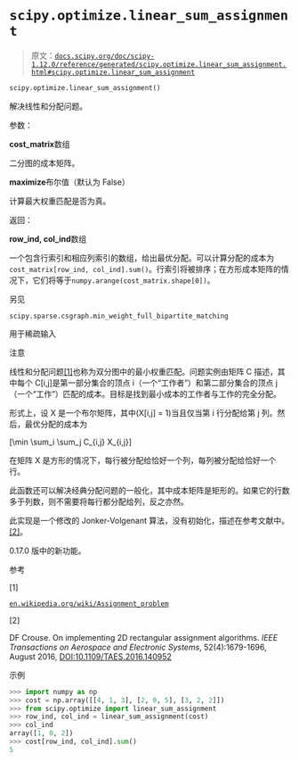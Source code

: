 # `scipy.optimize.linear_sum_assignment`

> 原文：[`docs.scipy.org/doc/scipy-1.12.0/reference/generated/scipy.optimize.linear_sum_assignment.html#scipy.optimize.linear_sum_assignment`](https://docs.scipy.org/doc/scipy-1.12.0/reference/generated/scipy.optimize.linear_sum_assignment.html#scipy.optimize.linear_sum_assignment)

```py
scipy.optimize.linear_sum_assignment()
```

解决线性和分配问题。

参数：

**cost_matrix**数组

二分图的成本矩阵。

**maximize**布尔值（默认为 False）

计算最大权重匹配是否为真。

返回：

**row_ind, col_ind**数组

一个包含行索引和相应列索引的数组，给出最优分配。可以计算分配的成本为`cost_matrix[row_ind, col_ind].sum()`。行索引将被排序；在方形成本矩阵的情况下，它们将等于`numpy.arange(cost_matrix.shape[0])`。

另见

`scipy.sparse.csgraph.min_weight_full_bipartite_matching`

用于稀疏输入

注意

线性和分配问题[[1]](#rc35ed51944ec-1)也称为双分图中的最小权重匹配。问题实例由矩阵 C 描述，其中每个 C[i,j]是第一部分集合的顶点 i（一个“工作者”）和第二部分集合的顶点 j（一个“工作”）匹配的成本。目标是找到最小成本的工作者与工作的完全分配。

形式上，设 X 是一个布尔矩阵，其中\(X[i,j] = 1\)当且仅当第 i 行分配给第 j 列。然后，最优分配的成本为

\[\min \sum_i \sum_j C_{i,j} X_{i,j}\]

在矩阵 X 是方形的情况下，每行被分配给恰好一个列，每列被分配给恰好一个行。

此函数还可以解决经典分配问题的一般化，其中成本矩阵是矩形的。如果它的行数多于列数，则不需要将每行都分配给列，反之亦然。

此实现是一个修改的 Jonker-Volgenant 算法，没有初始化，描述在参考文献中。[[2]](#rc35ed51944ec-2)。

0.17.0 版中的新功能。

参考

[1]

[`en.wikipedia.org/wiki/Assignment_problem`](https://en.wikipedia.org/wiki/Assignment_problem)

[2]

DF Crouse. On implementing 2D rectangular assignment algorithms. *IEEE Transactions on Aerospace and Electronic Systems*, 52(4):1679-1696, August 2016, [DOI:10.1109/TAES.2016.140952](https://doi.org/10.1109/TAES.2016.140952)

示例

```py
>>> import numpy as np
>>> cost = np.array([[4, 1, 3], [2, 0, 5], [3, 2, 2]])
>>> from scipy.optimize import linear_sum_assignment
>>> row_ind, col_ind = linear_sum_assignment(cost)
>>> col_ind
array([1, 0, 2])
>>> cost[row_ind, col_ind].sum()
5 
```
